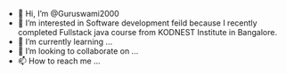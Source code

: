 - 👋 Hi, I’m @Guruswami2000
- 👀 I’m interested in Software development feild because I recently completed Fullstack java course from KODNEST Institute in Bangalore. 
- 🌱 I’m currently learning ...
- 💞️ I’m looking to collaborate on ...
- 📫 How to reach me ...

<!---
Guruswami2000/Guruswami2000 is a ✨ special ✨ repository because its `README.md` (this file) appears on your GitHub profile.
You can click the Preview link to take a look at your changes.
--->
